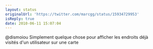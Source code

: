 ```yaml
---
layout: status
originalUrl: 'https://twitter.com/marcgg/status/15934729953'
isReply: true
date: 2010-06-11 15:07:04
---
```


@dismoiou Simplement quelque chose pour afficher les endroits déjà visités d'un utilisateur sur une carte
